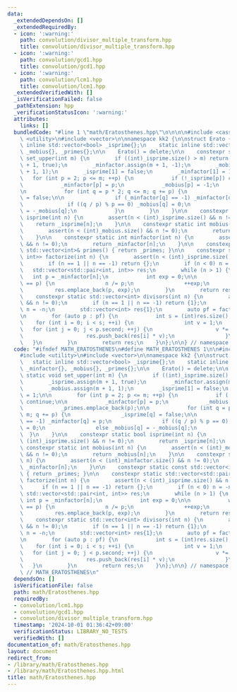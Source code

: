 ```yaml
---
data:
  _extendedDependsOn: []
  _extendedRequiredBy:
  - icon: ':warning:'
    path: convolution/divisor_multiple_transform.hpp
    title: convolution/divisor_multiple_transform.hpp
  - icon: ':warning:'
    path: convolution/gcd1.hpp
    title: convolution/gcd1.hpp
  - icon: ':warning:'
    path: convolution/lcm1.hpp
    title: convolution/lcm1.hpp
  _extendedVerifiedWith: []
  _isVerificationFailed: false
  _pathExtension: hpp
  _verificationStatusIcon: ':warning:'
  attributes:
    links: []
  bundledCode: "#line 1 \"math/Eratosthenes.hpp\"\n\n\n\n#include <cassert>\n#include\
    \ <utility>\n#include <vector>\n\nnamespace kk2 {\n\nstruct Erato {\n    static\
    \ inline std::vector<bool> _isprime{};\n    static inline std::vector<int> _minfactor{},\
    \ _mobius{}, _primes{};\n\n    Erato() = delete;\n\n    constexpr static void\
    \ set_upper(int m) {\n        if ((int)_isprime.size() > m) return;\n        _isprime.assign(m\
    \ + 1, true);\n        _minfactor.assign(m + 1, -1);\n        _mobius.assign(m\
    \ + 1, 1);\n        _isprime[1] = false;\n        _minfactor[1] = 1;\n\n     \
    \   for (int p = 2; p <= m; ++p) {\n            if (!_isprime[p]) continue;\n\n\
    \            _minfactor[p] = p;\n            _mobius[p] = -1;\n            _primes.emplace_back(p);\n\
    \n            for (int q = p * 2; q <= m; q += p) {\n                _isprime[q]\
    \ = false;\n\n                if (_minfactor[q] == -1) _minfactor[q] = p;\n  \
    \              if ((q / p) % p == 0) _mobius[q] = 0;\n                else _mobius[q]\
    \ = -_mobius[q];\n            }\n        }\n    }\n\n    constexpr static bool\
    \ isprime(int n) {\n        assert(n < (int)_isprime.size() && n != 0);\n    \
    \    return _isprime[n];\n    }\n\n    constexpr static int mobius(int n) {\n\
    \        assert(n < (int)_mobius.size() && n != 0);\n        return _mobius[n];\n\
    \    }\n\n    constexpr static int minfactor(int n) {\n        assert(n < (int)_minfactor.size()\
    \ && n != 0);\n        return _minfactor[n];\n    }\n\n    constexpr static const\
    \ std::vector<int>& primes() { return _primes; }\n\n    constexpr static std::vector<std::pair<int,\
    \ int>> factorize(int n) {\n        assert(n < (int)_isprime.size() && n != 0);\n\
    \        if (n == 1 || n == -1) return {};\n        if (n < 0) n = -n;\n     \
    \   std::vector<std::pair<int, int>> res;\n        while (n > 1) {\n         \
    \   int p = _minfactor[n];\n            int exp = 0;\n\n            while (_minfactor[n]\
    \ == p) {\n                n /= p;\n                ++exp;\n            }\n  \
    \          res.emplace_back(p, exp);\n        }\n        return res;\n    }\n\n\
    \    constexpr static std::vector<int> divisors(int n) {\n        assert(n < (int)_isprime.size()\
    \ && n != 0);\n        if (n == 1 || n == -1) return {1};\n        if (n < 0)\
    \ n = -n;\n        std::vector<int> res{1};\n        auto pf = factorize(n);\n\
    \n        for (auto p : pf) {\n            int s = (int)res.size();\n        \
    \    for (int i = 0; i < s; ++i) {\n                int v = 1;\n             \
    \   for (int j = 0; j < p.second; ++j) {\n                    v *= p.first;\n\
    \                    res.push_back(res[i] * v);\n                }\n         \
    \   }\n        }\n        return res;\n    }\n};\n\n} // namespace kk2\n\n\n"
  code: "#ifndef MATH_ERATOSTHENES\n#define MATH_ERATOSTHENES 1\n\n#include <cassert>\n\
    #include <utility>\n#include <vector>\n\nnamespace kk2 {\n\nstruct Erato {\n \
    \   static inline std::vector<bool> _isprime{};\n    static inline std::vector<int>\
    \ _minfactor{}, _mobius{}, _primes{};\n\n    Erato() = delete;\n\n    constexpr\
    \ static void set_upper(int m) {\n        if ((int)_isprime.size() > m) return;\n\
    \        _isprime.assign(m + 1, true);\n        _minfactor.assign(m + 1, -1);\n\
    \        _mobius.assign(m + 1, 1);\n        _isprime[1] = false;\n        _minfactor[1]\
    \ = 1;\n\n        for (int p = 2; p <= m; ++p) {\n            if (!_isprime[p])\
    \ continue;\n\n            _minfactor[p] = p;\n            _mobius[p] = -1;\n\
    \            _primes.emplace_back(p);\n\n            for (int q = p * 2; q <=\
    \ m; q += p) {\n                _isprime[q] = false;\n\n                if (_minfactor[q]\
    \ == -1) _minfactor[q] = p;\n                if ((q / p) % p == 0) _mobius[q]\
    \ = 0;\n                else _mobius[q] = -_mobius[q];\n            }\n      \
    \  }\n    }\n\n    constexpr static bool isprime(int n) {\n        assert(n <\
    \ (int)_isprime.size() && n != 0);\n        return _isprime[n];\n    }\n\n   \
    \ constexpr static int mobius(int n) {\n        assert(n < (int)_mobius.size()\
    \ && n != 0);\n        return _mobius[n];\n    }\n\n    constexpr static int minfactor(int\
    \ n) {\n        assert(n < (int)_minfactor.size() && n != 0);\n        return\
    \ _minfactor[n];\n    }\n\n    constexpr static const std::vector<int>& primes()\
    \ { return _primes; }\n\n    constexpr static std::vector<std::pair<int, int>>\
    \ factorize(int n) {\n        assert(n < (int)_isprime.size() && n != 0);\n  \
    \      if (n == 1 || n == -1) return {};\n        if (n < 0) n = -n;\n       \
    \ std::vector<std::pair<int, int>> res;\n        while (n > 1) {\n           \
    \ int p = _minfactor[n];\n            int exp = 0;\n\n            while (_minfactor[n]\
    \ == p) {\n                n /= p;\n                ++exp;\n            }\n  \
    \          res.emplace_back(p, exp);\n        }\n        return res;\n    }\n\n\
    \    constexpr static std::vector<int> divisors(int n) {\n        assert(n < (int)_isprime.size()\
    \ && n != 0);\n        if (n == 1 || n == -1) return {1};\n        if (n < 0)\
    \ n = -n;\n        std::vector<int> res{1};\n        auto pf = factorize(n);\n\
    \n        for (auto p : pf) {\n            int s = (int)res.size();\n        \
    \    for (int i = 0; i < s; ++i) {\n                int v = 1;\n             \
    \   for (int j = 0; j < p.second; ++j) {\n                    v *= p.first;\n\
    \                    res.push_back(res[i] * v);\n                }\n         \
    \   }\n        }\n        return res;\n    }\n};\n\n} // namespace kk2\n\n#endif\
    \ // MATH_ERATOSTHENES\n"
  dependsOn: []
  isVerificationFile: false
  path: math/Eratosthenes.hpp
  requiredBy:
  - convolution/lcm1.hpp
  - convolution/gcd1.hpp
  - convolution/divisor_multiple_transform.hpp
  timestamp: '2024-10-01 01:36:42+09:00'
  verificationStatus: LIBRARY_NO_TESTS
  verifiedWith: []
documentation_of: math/Eratosthenes.hpp
layout: document
redirect_from:
- /library/math/Eratosthenes.hpp
- /library/math/Eratosthenes.hpp.html
title: math/Eratosthenes.hpp
---
```

